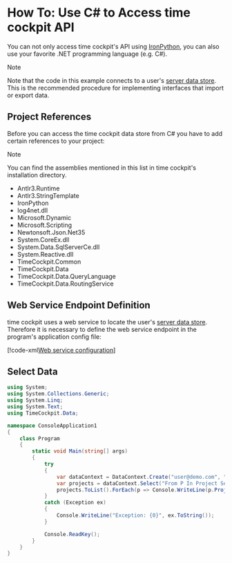 # How To: Use C# to Access time cockpit API

You can not only access time cockpit's API using [IronPython](http://ironpython.net/), you can also use your favorite .NET programming language (e.g. C#).

> [!NOTE]
Note that the code in this example connects to a user's [server data store](../getting-started/system-architecture.md#central-data-storage). This is the recommended procedure for implementing interfaces that import or export data.

## Project References

Before you can access the time cockpit data store from C# you have to add certain references to your project:

> [!NOTE]
You can find the assemblies mentioned in this list in time cockpit's installation directory.

- Antlr3.Runtime
- Antlr3.StringTemplate
- IronPython
- log4net.dll
- Microsoft.Dynamic
- Microsoft.Scripting
- Newtonsoft.Json.Net35
- System.CoreEx.dll
- System.Data.SqlServerCe.dll
- System.Reactive.dll
- TimeCockpit.Common
- TimeCockpit.Data
- TimeCockpit.Data.QueryLanguage
- TimeCockpit.Data.RoutingService

## Web Service Endpoint Definition

time cockpit uses a web service to locate the user's [server data store](../getting-started/system-architecture.md#central-data-storage). Therefore it is necessary to define the web service endpoint in the program's application config file:

[!code-xml[Web service configuration](code/web-service-configuration.xml)]

## Select Data

```cs
using System;
using System.Collections.Generic;
using System.Linq;
using System.Text;
using TimeCockpit.Data;

namespace ConsoleApplication1
{
    class Program
    {
        static void Main(string[] args)
        {
            try
            {
                var dataContext = DataContext.Create("user@demo.com", "myPassword");
                var projects = dataContext.Select("From P In Project Select P").Cast<dynamic>();
                projects.ToList().ForEach(p => Console.WriteLine(p.ProjectName));
            }
            catch (Exception ex)
            {
                Console.WriteLine("Exception: {0}", ex.ToString());
            }

            Console.ReadKey();
        }
    }
}
```